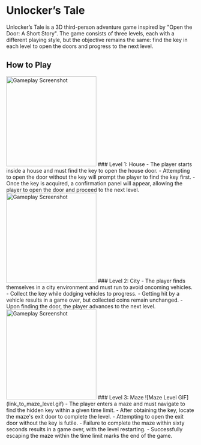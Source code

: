 # Unlocker’s Tale

Unlocker’s Tale is a 3D third-person adventure game inspired by "Open the Door: A Short Story". The game consists of three levels, each with a different playing style, but the objective remains the same: find the key in each level to open the doors and progress to the next level.

## How to Play
<img src="media/Part1.gif" alt="Gameplay Screenshot" height="240">
### Level 1: House
- The player starts inside a house and must find the key to open the house door.
- Attempting to open the door without the key will prompt the player to find the key first.
- Once the key is acquired, a confirmation panel will appear, allowing the player to open the door and proceed to the next level.

<img src="media/Part2.gif" alt="Gameplay Screenshot" height="240">
### Level 2: City
- The player finds themselves in a city environment and must run to avoid oncoming vehicles.
- Collect the key while dodging vehicles to progress.
- Getting hit by a vehicle results in a game over, but collected coins remain unchanged.
- Upon finding the door, the player advances to the next level.

<img src="media/Part3.gif" alt="Gameplay Screenshot" height="240">
### Level 3: Maze
![Maze Level GIF](link_to_maze_level.gif)
- The player enters a maze and must navigate to find the hidden key within a given time limit.
- After obtaining the key, locate the maze's exit door to complete the level.
- Attempting to open the exit door without the key is futile.
- Failure to complete the maze within sixty seconds results in a game over, with the level restarting.
- Successfully escaping the maze within the time limit marks the end of the game.
 
